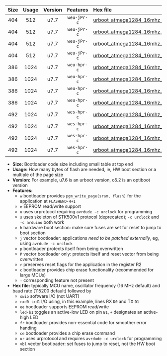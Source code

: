 |Size|Usage|Version|Features|Hex file|
|:-:|:-:|:-:|:-:|:--|
|404|512|u7.7|`weu-jPr-c`|[urboot_atmega1284_16mhz_230400bps_swio_rxd0_txd1_ee_led+b0_fr_ce_ur_vbl.hex](https://raw.githubusercontent.com/stefanrueger/urboot.hex/main/cores/mightycore/atmega1284/fcpu_16mhz/230400_bps/urboot_atmega1284_16mhz_230400bps_swio_rxd0_txd1_ee_led+b0_fr_ce_ur_vbl.hex)|
|404|512|u7.7|`weu-jPr-c`|[urboot_atmega1284_16mhz_230400bps_swio_rxd0_txd1_ee_led+b7_fr_ce_ur_vbl.hex](https://raw.githubusercontent.com/stefanrueger/urboot.hex/main/cores/mightycore/atmega1284/fcpu_16mhz/230400_bps/urboot_atmega1284_16mhz_230400bps_swio_rxd0_txd1_ee_led+b7_fr_ce_ur_vbl.hex)|
|404|512|u7.7|`weu-jPr-c`|[urboot_atmega1284_16mhz_230400bps_swio_rxd2_txd3_ee_led+b0_fr_ce_ur_vbl.hex](https://raw.githubusercontent.com/stefanrueger/urboot.hex/main/cores/mightycore/atmega1284/fcpu_16mhz/230400_bps/urboot_atmega1284_16mhz_230400bps_swio_rxd2_txd3_ee_led+b0_fr_ce_ur_vbl.hex)|
|404|512|u7.7|`weu-jPr-c`|[urboot_atmega1284_16mhz_230400bps_swio_rxd2_txd3_ee_led+b7_fr_ce_ur_vbl.hex](https://raw.githubusercontent.com/stefanrueger/urboot.hex/main/cores/mightycore/atmega1284/fcpu_16mhz/230400_bps/urboot_atmega1284_16mhz_230400bps_swio_rxd2_txd3_ee_led+b7_fr_ce_ur_vbl.hex)|
|386|1024|u7.7|`weu-hpr-c`|[urboot_atmega1284_16mhz_230400bps_swio_rxd0_txd1_ee_led+b0_fr_ce_ur.hex](https://raw.githubusercontent.com/stefanrueger/urboot.hex/main/cores/mightycore/atmega1284/fcpu_16mhz/230400_bps/urboot_atmega1284_16mhz_230400bps_swio_rxd0_txd1_ee_led+b0_fr_ce_ur.hex)|
|386|1024|u7.7|`weu-hpr-c`|[urboot_atmega1284_16mhz_230400bps_swio_rxd0_txd1_ee_led+b7_fr_ce_ur.hex](https://raw.githubusercontent.com/stefanrueger/urboot.hex/main/cores/mightycore/atmega1284/fcpu_16mhz/230400_bps/urboot_atmega1284_16mhz_230400bps_swio_rxd0_txd1_ee_led+b7_fr_ce_ur.hex)|
|386|1024|u7.7|`weu-hpr-c`|[urboot_atmega1284_16mhz_230400bps_swio_rxd2_txd3_ee_led+b0_fr_ce_ur.hex](https://raw.githubusercontent.com/stefanrueger/urboot.hex/main/cores/mightycore/atmega1284/fcpu_16mhz/230400_bps/urboot_atmega1284_16mhz_230400bps_swio_rxd2_txd3_ee_led+b0_fr_ce_ur.hex)|
|386|1024|u7.7|`weu-hpr-c`|[urboot_atmega1284_16mhz_230400bps_swio_rxd2_txd3_ee_led+b7_fr_ce_ur.hex](https://raw.githubusercontent.com/stefanrueger/urboot.hex/main/cores/mightycore/atmega1284/fcpu_16mhz/230400_bps/urboot_atmega1284_16mhz_230400bps_swio_rxd2_txd3_ee_led+b7_fr_ce_ur.hex)|
|492|1024|u7.7|`wes-hpr-c`|[urboot_atmega1284_16mhz_230400bps_swio_rxd0_txd1_ee_led+b0_fr_ce.hex](https://raw.githubusercontent.com/stefanrueger/urboot.hex/main/cores/mightycore/atmega1284/fcpu_16mhz/230400_bps/urboot_atmega1284_16mhz_230400bps_swio_rxd0_txd1_ee_led+b0_fr_ce.hex)|
|492|1024|u7.7|`wes-hpr-c`|[urboot_atmega1284_16mhz_230400bps_swio_rxd0_txd1_ee_led+b7_fr_ce.hex](https://raw.githubusercontent.com/stefanrueger/urboot.hex/main/cores/mightycore/atmega1284/fcpu_16mhz/230400_bps/urboot_atmega1284_16mhz_230400bps_swio_rxd0_txd1_ee_led+b7_fr_ce.hex)|
|492|1024|u7.7|`wes-hpr-c`|[urboot_atmega1284_16mhz_230400bps_swio_rxd2_txd3_ee_led+b0_fr_ce.hex](https://raw.githubusercontent.com/stefanrueger/urboot.hex/main/cores/mightycore/atmega1284/fcpu_16mhz/230400_bps/urboot_atmega1284_16mhz_230400bps_swio_rxd2_txd3_ee_led+b0_fr_ce.hex)|
|492|1024|u7.7|`wes-hpr-c`|[urboot_atmega1284_16mhz_230400bps_swio_rxd2_txd3_ee_led+b7_fr_ce.hex](https://raw.githubusercontent.com/stefanrueger/urboot.hex/main/cores/mightycore/atmega1284/fcpu_16mhz/230400_bps/urboot_atmega1284_16mhz_230400bps_swio_rxd2_txd3_ee_led+b7_fr_ce.hex)|

- **Size:** Bootloader code size including small table at top end
- **Usage:** How many bytes of flash are needed, ie, HW boot section or a multiple of the page size
- **Version:** For example, u7.6 is an urboot version, o5.2 is an optiboot version
- **Features:**
  + `w` bootloader provides `pgm_write_page(sram, flash)` for the application at `FLASHEND-4+1`
  + `e` EEPROM read/write support
  + `u` uses urprotocol requiring `avrdude -c urclock` for programming
  + `s` uses skeleton of STK500v1 protocol (deprecated); `-c urclock` and `-c arduino` both work
  + `h` hardware boot section: make sure fuses are set for reset to jump to boot section
  + `j` vector bootloader: applications *need to be patched externally*, eg, using `avrdude -c urclock`
  + `p` bootloader protects itself from being overwritten
  + `P` vector bootloader only: protects itself and reset vector from being overwritten
  + `r` preserves reset flags for the application in the register R2
  + `c` bootloader provides chip erase functionality (recommended for large MCUs)
  + `-` corresponding feature not present
- **Hex file:** typically MCU name, oscillator frequency (16 MHz default) and baud rate (115200 default) followed by
  + `swio` software I/O (not UART)
  + `rxd0 txd1` I/O using, in this example, lines RX `D0` and TX `D1`
  + `ee` bootloader supports EEPROM read/write
  + `led-b1` toggles an active-low LED on pin `B1`, `+` designates an active-high LED
  + `fr` bootloader provides non-essential code for smoother error handing
  + `ce` bootloader provides a chip erase command
  + `ur` uses urprotocol and requires `avrdude -c urclock` for programming
  + `vbl` vector bootloader: set fuses to jump to reset, not the HW boot section
